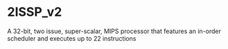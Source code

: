 # 2ISSP_v2
A 32-bit, two issue, super-scalar, MIPS processor that features an in-order scheduler and executes up to 22 instructions 
